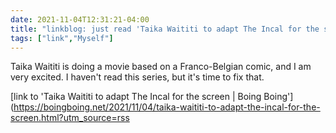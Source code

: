 ```yaml
---
date: 2021-11-04T12:31:21-04:00
title: "linkblog: just read 'Taika Waititi to adapt The Incal for the screen | Boing Boing'"
tags: ["link","Myself"]
---
```

Taika Waititi is doing a movie based on a Franco-Belgian comic, and I am very excited. I haven't read this series, but it's time to fix that.
 
[link to 'Taika Waititi to adapt The Incal for the screen | Boing Boing'](https://boingboing.net/2021/11/04/taika-waititi-to-adapt-the-incal-for-the-screen.html?utm_source=rss
